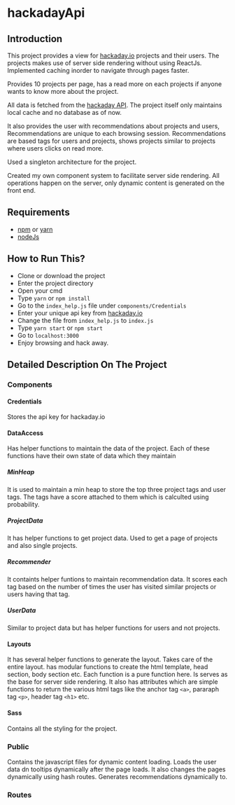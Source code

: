 # hackadayApi

## Introduction
This project provides a view for [hackaday.io](https://hackaday.io) projects and their users. The projects makes use of server side rendering without using ReactJs. Implemented caching inorder to navigate through pages faster.

Provides 10 projects per page, has a read more on each projects if anyone wants to know more about the project. 

All data is fetched from the [hackaday API](https://dev.hackaday.io/doc/api). The project itself only maintains local cache and no database as of now.

It also provides the user with recommendations about projects and users, Recommendations are unique to each browsing session. Recommendations are based tags for users and projects, shows projects similar to projects where users clicks on read more.

Used a singleton architecture for the project.

Created my own component system to facilitate server side rendering. All operations happen on the server, only dynamic content is generated on the front end.

## Requirements
* [npm](https://www.npmjs.com/) or [yarn](https://yarnpkg.com/en/)
* [nodeJs](https://nodejs.org/en/)

## How to Run This?
* Clone or download the project
* Enter the project directory
* Open your cmd
* Type `yarn` or `npm install`
* Go to the `index_help.js` file under `components/Credentials`
* Enter your unique api key from [hackaday.io](https://hackaday.io)
* Change the file from `index_help.js` to `index.js`
* Type `yarn start` or `npm start`
* Go to `localhost:3000`
* Enjoy browsing and hack away.

## Detailed Description On The Project

### Components

#### Credentials
Stores the api key for hackaday.io

#### DataAccess
Has helper functions to maintain the data of the project. Each of these functions have their own state of data which they maintain

##### MinHeap
It is used to maintain a min heap to store the top three project tags and user tags. The tags have a score attached to them which is calculted using probability.

##### ProjectData
It has helper functions to get project data. Used to get a page of projects and also single projects.

##### Recommender
It containts helper funtions to maintain recommendation data. It scores each tag based on the number of times the user has visited similar projects or users having that tag.

##### UserData
Similar to project data but has helper functions for users and not projects.

#### Layouts
It has several helper functions to generate the layout. Takes care of the entire layout. has modular functions to create the html template, head section, body section etc. Each function is a pure function here. Is serves as the base for server side rendering. It also has attributes which are simple functions to return the various html tags like the anchor tag `<a>`, pararaph tag `<p>`, header tag `<h1>` etc.

#### Sass
Contains all the styling for the project.

### Public
Contains the javascript files for dynamic content loading. Loads the user data dn tooltips dynamically after the page loads. It also changes the pages dynamically using hash routes. Generates recommendations dynamically to.

### Routes

